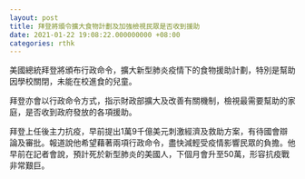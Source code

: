 ```yaml
---
layout: post
title: 拜登將頒令擴大食物計劃及加強檢視民眾是否收到援助
date: 2021-01-22 19:08:22.000000000 +08:00
categories: rthk
---
```


美國總統拜登將頒布行政命令，擴大新型肺炎疫情下的食物援助計劃，特別是幫助因學校關閉，未能在校進食的兒童。

拜登亦會以行政命令方式，指示財政部擴大及改善有關機制，檢視最需要幫助的家庭，是否收到政府發放的各項援助。

拜登上任後主力抗疫，早前提出1萬9千億美元刺激經濟及救助方案，有待國會辯論及審批。報道說他希望藉著兩項行政命令，盡快減輕受疫情影響民眾的負擔。他早前在記者會說，預計死於新型肺炎的美國人，下個月會升至50萬，形容抗疫戰非常艱巨。

